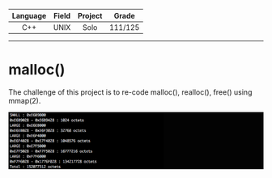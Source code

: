 | Language | Field           | Project | Grade |
| :------: |:---------------:| :------:|:-----:|
| C++      | UNIX | Solo    |111/125|

---

# malloc()
The challenge of this project is to re-code malloc(), realloc(), free() using mmap(2).

![Alt text](https://github.com/aleung-c/Memory_Allocation_Project/raw/master/cover/ft_malloc_screenshot.png "demo")
